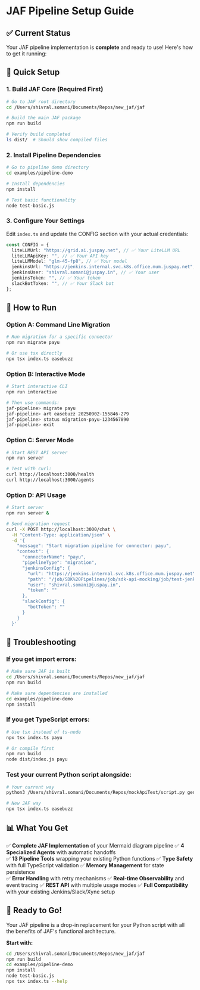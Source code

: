 # JAF Pipeline Setup Guide

## ✅ Current Status

Your JAF pipeline implementation is **complete** and ready to use! Here's how to get it running:

## 🚀 Quick Setup

### 1. **Build JAF Core** (Required First)

```bash
# Go to JAF root directory
cd /Users/shivral.somani/Documents/Repos/new_jaf/jaf

# Build the main JAF package
npm run build

# Verify build completed
ls dist/  # Should show compiled files
```

### 2. **Install Pipeline Dependencies**

```bash
# Go to pipeline demo directory
cd examples/pipeline-demo

# Install dependencies
npm install

# Test basic functionality
node test-basic.js
```

### 3. **Configure Your Settings**

Edit `index.ts` and update the CONFIG section with your actual credentials:

```typescript
const CONFIG = {
  liteLLMUrl: "https://grid.ai.juspay.net", // ✅ Your LiteLLM URL
  liteLLMApiKey: "", // ✅ Your API key
  liteLLMModel: "glm-45-fp8", // ✅ Your model
  jenkinsUrl: "https://jenkins.internal.svc.k8s.office.mum.juspay.net", // ✅ Your Jenkins
  jenkinsUser: "shivral.somani@juspay.in", // ✅ Your user
  jenkinsToken: "", // ✅ Your token
  slackBotToken: "", // ✅ Your Slack bot
};
```

## 🎯 How to Run

### **Option A: Command Line Migration**

```bash
# Run migration for a specific connector
npm run migrate payu

# Or use tsx directly
npx tsx index.ts easebuzz
```

### **Option B: Interactive Mode**

```bash
# Start interactive CLI
npm run interactive

# Then use commands:
jaf-pipeline> migrate payu
jaf-pipeline> art easebuzz 20250902-155846-279
jaf-pipeline> status migration-payu-1234567890
jaf-pipeline> exit
```

### **Option C: Server Mode**

```bash
# Start REST API server
npm run server

# Test with curl:
curl http://localhost:3000/health
curl http://localhost:3000/agents
```

### **Option D: API Usage**

```bash
# Start server
npm run server &

# Send migration request
curl -X POST http://localhost:3000/chat \
  -H "Content-Type: application/json" \
  -d '{
    "message": "Start migration pipeline for connector: payu",
    "context": {
      "connectorName": "payu",
      "pipelineType": "migration",
      "jenkinsConfig": {
        "url": "https://jenkins.internal.svc.k8s.office.mum.juspay.net",
        "path": "/job/SDK%20Pipelines/job/sdk-api-mocking/job/test-jenkins/buildWithParameters",
        "user": "shivral.somani@juspay.in",
        "token": ""
      },
      "slackConfig": {
        "botToken": ""
      }
    }
  }'
```

## 🔧 Troubleshooting

### If you get import errors:

```bash
# Make sure JAF is built
cd /Users/shivral.somani/Documents/Repos/new_jaf/jaf
npm run build

# Make sure dependencies are installed
cd examples/pipeline-demo
npm install
```

### If you get TypeScript errors:

```bash
# Use tsx instead of ts-node
npx tsx index.ts payu

# Or compile first
npm run build
node dist/index.js payu
```

### Test your current Python script alongside:

```bash
# Your current way
python3 /Users/shivral.somani/Documents/Repos/mockApiTest/script.py generate_migrate easebuzz

# New JAF way
npx tsx index.ts easebuzz
```

## 📊 What You Get

✅ **Complete JAF Implementation** of your Mermaid diagram pipeline
✅ **4 Specialized Agents** with automatic handoffs  
✅ **13 Pipeline Tools** wrapping your existing Python functions
✅ **Type Safety** with full TypeScript validation
✅ **Memory Management** for state persistence  
✅ **Error Handling** with retry mechanisms
✅ **Real-time Observability** and event tracing
✅ **REST API** with multiple usage modes
✅ **Full Compatibility** with your existing Jenkins/Slack/Xyne setup

## 🎉 Ready to Go!

Your JAF pipeline is a drop-in replacement for your Python script with all the benefits of JAF's functional architecture.

**Start with:**

```bash
cd /Users/shivral.somani/Documents/Repos/new_jaf/jaf
npm run build
cd examples/pipeline-demo
npm install
node test-basic.js
npx tsx index.ts --help
```

